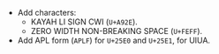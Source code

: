* Add characters:
  - KAYAH LI SIGN CWI (`U+A92E`).
  - ZERO WIDTH NON-BREAKING SPACE (`U+FEFF`).
* Add APL form (`APLF`) for `U+25E0` and `U+25E1`, for UIUA.
